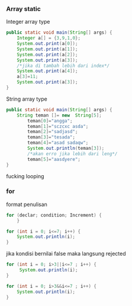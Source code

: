 ### Array static

Integer array type

``` java
public static void main(String[] args) {
	Integer a[] = {3,9,1,0};
	System.out.print(a[0]);
	System.out.print(a[1]);
	System.out.print(a[2]);
	System.out.print(a[3]);
	/*jika di tambah lebih dari index*/
	System.out.print(a[4]);
	a[3]=11;
	System.out.print(a[3]);
}

```

String array type

```java
public static void main(String[] args) {
	String teman []= new  String[5];
        teman[0]="angga";
        teman[1]="sczcxc asda";
        teman[2]="sadjasd";
        teman[3]="tesada";
        teman[4]="asad sadaqw";
        System.out.println(teman[3]);
        /*akan erro jika lebih dari leng*/
        teman[5]="aasdyere";
}
```

fucking looping
### for

 format penulisan

```java
for (declar; condition; Increment) {
	}
```

```java
for (int i = 0; i<=7; i++) {
    System.out.println(i);
}
```

jika kondisi bernilai false maka langsung rejected

```java
for (int i = 0; i>3||i<=7 ; i++) {
     System.out.println(i);
}
```

```java
for (int i = 0; i>3&&i<=7 ; i++) {
    System.out.println(i);
}
```
